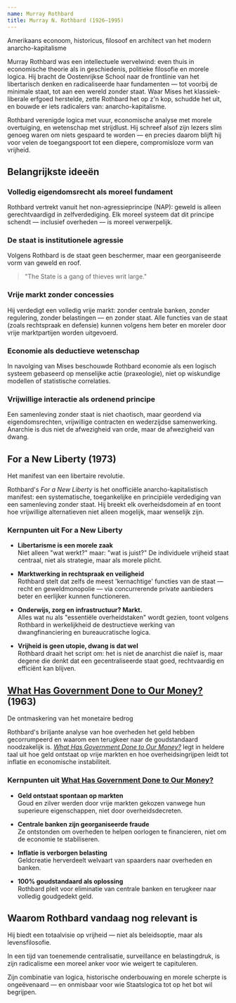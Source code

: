 ```yaml
---
name: Murray Rothbard
title: Murray N. Rothbard (1926–1995)
---
```


Amerikaans econoom, historicus, filosoof en architect van het modern anarcho-kapitalisme

Murray Rothbard was een intellectuele wervelwind: even thuis in economische theorie als in geschiedenis, politieke filosofie en morele logica. Hij bracht de Oostenrijkse School naar de frontlinie van het libertarisch denken en radicaliseerde haar fundamenten — tot voorbij de minimale staat, tot aan een wereld zonder staat. Waar Mises het klassiek-liberale erfgoed herstelde, zette Rothbard het op z'n kop, schudde het uit, en bouwde er iets radicalers van: anarcho-kapitalisme.

Rothbard verenigde logica met vuur, economische analyse met morele overtuiging, en wetenschap met strijdlust. Hij schreef alsof zijn lezers slim genoeg waren om niets gespaard te worden — en precies daarom blijft hij voor velen de toegangspoort tot een diepere, compromisloze vorm van vrijheid.

## Belangrijkste ideeën

### Volledig eigendomsrecht als moreel fundament
Rothbard vertrekt vanuit het non-agressieprincipe (NAP): geweld is alleen gerechtvaardigd in zelfverdediging. Elk moreel systeem dat dit principe schendt — inclusief overheden — is moreel verwerpelijk.

### De staat is institutionele agressie
Volgens Rothbard is de staat geen beschermer, maar een georganiseerde vorm van geweld en roof.

> "The State is a gang of thieves writ large."

### Vrije markt zonder concessies
Hij verdedigt een volledig vrije markt: zonder centrale banken, zonder regulering, zonder belastingen — en zonder staat. Alle functies van de staat (zoals rechtspraak en defensie) kunnen volgens hem beter en moreler door vrije marktpartijen worden uitgevoerd.

### Economie als deductieve wetenschap
In navolging van Mises beschouwde Rothbard economie als een logisch systeem gebaseerd op menselijke actie (praxeologie), niet op wiskundige modellen of statistische correlaties.

### Vrijwillige interactie als ordenend principe
Een samenleving zonder staat is niet chaotisch, maar geordend via eigendomsrechten, vrijwillige contracten en wederzijdse samenwerking. Anarchie is dus niet de afwezigheid van orde, maar de afwezigheid van dwang.

## For a New Liberty (1973)
Het manifest van een libertaire revolutie.

Rothbard's *For a New Liberty* is het onofficiële anarcho-kapitalistisch manifest: een systematische, toegankelijke en principiële verdediging van een samenleving zonder staat. Hij breekt elk overheidsdomein af en toont hoe vrijwillige alternatieven niet alleen mogelijk, maar wenselijk zijn.

### Kernpunten uit For a New Liberty

- **Libertarisme is een morele zaak**  
  Niet alleen "wat werkt?" maar: "wat is juist?" De individuele vrijheid staat centraal, niet als strategie, maar als morele plicht.

- **Marktwerking in rechtspraak en veiligheid**  
  Rothbard stelt dat zelfs de meest 'kernachtige' functies van de staat — recht en geweldmonopolie — via concurrerende private aanbieders beter en eerlijker kunnen functioneren.

- **Onderwijs, zorg en infrastructuur? Markt.**  
  Alles wat nu als "essentiële overheidstaken" wordt gezien, toont volgens Rothbard in werkelijkheid de destructieve werking van dwangfinanciering en bureaucratische logica.

- **Vrijheid is geen utopie, dwang is dat wel**  
  Rothbard draait het script om: het is niet de anarchist die naïef is, maar degene die denkt dat een gecentraliseerde staat goed, rechtvaardig en efficiënt kan blijven.

## [What Has Government Done to Our Money?](/bibliotheek/what-has-government-done-to-our-money) (1963)
De ontmaskering van het monetaire bedrog

Rothbard's briljante analyse van hoe overheden het geld hebben gecorrumpeerd en waarom een terugkeer naar de goudstandaard noodzakelijk is. [*What Has Government Done to Our Money?*](/bibliotheek/what-has-government-done-to-our-money) legt in heldere taal uit hoe geld ontstaat op vrije markten en hoe overheidsingrijpen leidt tot inflatie en economische instabiliteit.

### Kernpunten uit [What Has Government Done to Our Money?](/bibliotheek/what-has-government-done-to-our-money)

- **Geld ontstaat spontaan op markten**  
  Goud en zilver werden door vrije markten gekozen vanwege hun superieure eigenschappen, niet door overheidsdecreten.

- **Centrale banken zijn georganiseerde fraude**  
  Ze ontstonden om overheden te helpen oorlogen te financieren, niet om de economie te stabiliseren.

- **Inflatie is verborgen belasting**  
  Geldcreatie herverdeelt welvaart van spaarders naar overheden en banken.

- **100% goudstandaard als oplossing**  
  Rothbard pleit voor eliminatie van centrale banken en terugkeer naar volledig goudgedekt geld.

## Waarom Rothbard vandaag nog relevant is

Hij biedt een totaalvisie op vrijheid — niet als beleidsoptie, maar als levensfilosofie.

In een tijd van toenemende centralisatie, surveillance en belastingdruk, is zijn radicalisme een moreel anker voor wie weigert te capituleren.

Zijn combinatie van logica, historische onderbouwing en morele scherpte is ongeëvenaard — en onmisbaar voor wie Staatslogica tot op het bot wil begrijpen.
